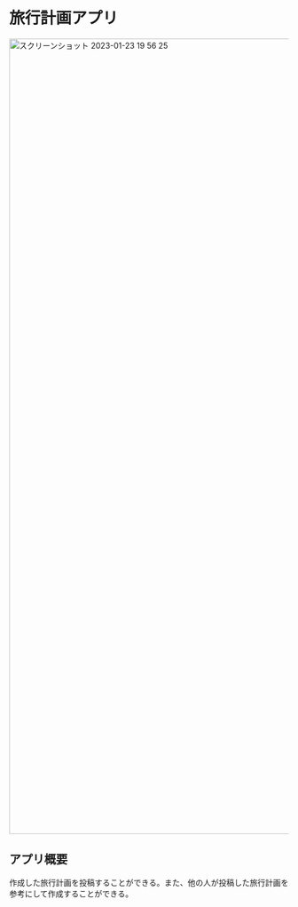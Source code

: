 # 旅行計画アプリ
<img width="1434" alt="スクリーンショット 2023-01-23 19 56 25" src="https://user-images.githubusercontent.com/110759912/214022917-c61675a0-8915-4522-9036-c6971c01f65c.png">

## アプリ概要
作成した旅行計画を投稿することができる。また、他の人が投稿した旅行計画を参考にして作成することができる。
